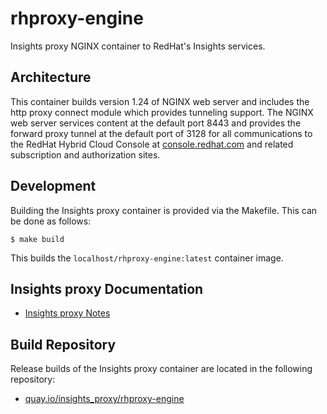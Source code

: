 # rhproxy-engine
Insights proxy NGINX container to RedHat's Insights services.


## Architecture

This container builds version 1.24 of NGINX web server and includes the http proxy connect module which provides tunneling support. The NGINX web server services content at the default port 8443 and provides the forward proxy tunnel at the default port of 3128 for all communications to the RedHat Hybrid Cloud Console at [console.redhat.com](console.redhat.com) and related subscription and authorization sites.

## Development

Building the Insights proxy container is provided via the Makefile. This can be done as follows:

```
$ make build
```

This builds the `localhost/rhproxy-engine:latest` container image.

## Insights proxy Documentation

- [Insights proxy Notes](doc/NOTES.md)

## Build Repository

Release builds of the Insights proxy container are located in the following repository:

- [quay.io/insights_proxy/rhproxy-engine](https://quay.io/insights_proxy/rhproxy-engine?tab=tags)

